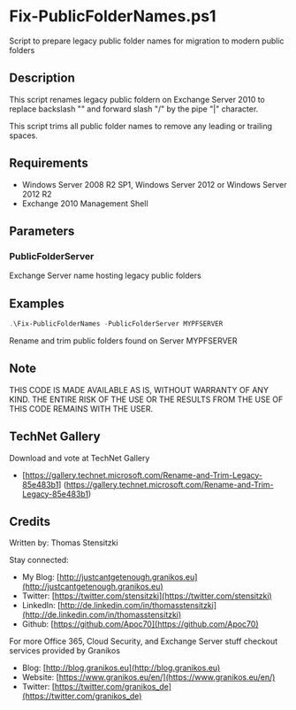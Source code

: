# Fix-PublicFolderNames.ps1

Script to prepare legacy public folder names for migration to modern public folders

## Description

This script renames legacy public foldern on Exchange Server 2010 to replace backslash "\" and forward slash "/" by the pipe "|" character.

This script trims all public folder names to remove any leading or trailing spaces.

## Requirements

- Windows Server 2008 R2 SP1, Windows Server 2012 or Windows Server 2012 R2  
- Exchange 2010 Management Shell

## Parameters

### PublicFolderServer

Exchange Server name hosting legacy public folders

## Examples

``` PowerShell
.\Fix-PublicFolderNames -PublicFolderServer MYPFSERVER
```

Rename and trim public folders found on Server MYPFSERVER

## Note

THIS CODE IS MADE AVAILABLE AS IS, WITHOUT WARRANTY OF ANY KIND. THE ENTIRE
RISK OF THE USE OR THE RESULTS FROM THE USE OF THIS CODE REMAINS WITH THE USER.

## TechNet Gallery

Download and vote at TechNet Gallery

* [https://gallery.technet.microsoft.com/Rename-and-Trim-Legacy-85e483b1] (https://gallery.technet.microsoft.com/Rename-and-Trim-Legacy-85e483b1)

## Credits

Written by: Thomas Stensitzki

Stay connected:

* My Blog: [http://justcantgetenough.granikos.eu](http://justcantgetenough.granikos.eu)
* Twitter: [https://twitter.com/stensitzki](https://twitter.com/stensitzki)
* LinkedIn: [http://de.linkedin.com/in/thomasstensitzki](http://de.linkedin.com/in/thomasstensitzki)
* Github: [https://github.com/Apoc70](https://github.com/Apoc70)

For more Office 365, Cloud Security, and Exchange Server stuff checkout services provided by Granikos

* Blog: [http://blog.granikos.eu](http://blog.granikos.eu)
* Website: [https://www.granikos.eu/en/](https://www.granikos.eu/en/)
* Twitter: [https://twitter.com/granikos_de](https://twitter.com/granikos_de)